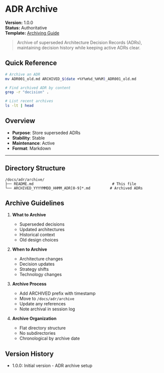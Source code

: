 # ADR Archive

**Version:** 1.0.0  
**Status:** Authoritative  
**Template:** [Archiving Guide](/docs/templates/ARCHIVING.md)

> Archive of superseded Architecture Decision Records (ADRs), maintaining decision history while keeping active ADRs clear.

## Quick Reference
```bash
# Archive an ADR
mv ADR001_old.md ARCHIVED_$(date +%Y%m%d_%H%M)_ADR001_old.md

# Find archived ADR by content
grep -r "decision" .

# List recent archives
ls -lt | head
```

## Overview
- **Purpose**: Store superseded ADRs
- **Stability**: Stable
- **Maintenance**: Active
- **Format**: Markdown

---

## Directory Structure
```
/docs/adr/archive/
├── README.md                                    # This file
└── ARCHIVED_YYYYMMDD_HHMM_ADR[0-9]*.md         # Archived ADRs
```

## Archive Guidelines

1. **What to Archive**
   - Superseded decisions
   - Updated architectures
   - Historical context
   - Old design choices

2. **When to Archive**
   - Architecture changes
   - Decision updates
   - Strategy shifts
   - Technology changes

3. **Archive Process**
   - Add ARCHIVED prefix with timestamp
   - Move to `/docs/adr/archive`
   - Update any references
   - Note archival in session log

4. **Archive Organization**
   - Flat directory structure
   - No subdirectories
   - Chronological by archive date

## Version History
- 1.0.0: Initial version - ADR archive setup
